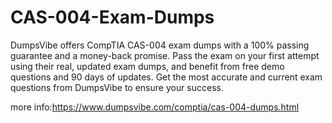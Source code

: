# CAS-004-Exam-Dumps
DumpsVibe offers CompTIA CAS-004 exam dumps with a 100% passing guarantee and a money-back promise. Pass the exam on your first attempt using their real, updated exam dumps, and benefit from free demo questions and 90 days of updates. Get the most accurate and current exam questions from DumpsVibe to ensure your success.

more info:https://www.dumpsvibe.com/comptia/cas-004-dumps.html
